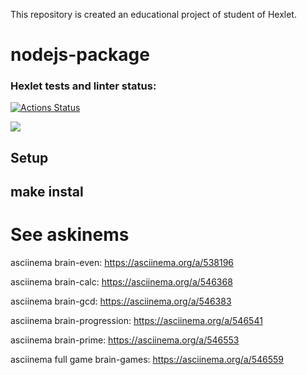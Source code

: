 This repository is created an educational project of student of Hexlet.

# nodejs-package

### Hexlet tests and linter status:
[![Actions Status](https://github.com/ArtemBY/frontend-project-44/workflows/hexlet-check/badge.svg)](https://github.com/ArtemBY/frontend-project-44/actions)

<a href="https://codeclimate.com/github/ArtemBY/frontend-project-44/maintainability"><img src="https://api.codeclimate.com/v1/badges/dcd0bf831a9a2005a701/maintainability" /></a>

## Setup

make instal
---

# See askinems

asciinema brain-even: https://asciinema.org/a/538196

asciinema brain-calc: https://asciinema.org/a/546368

asciinema brain-gcd: https://asciinema.org/a/546383

asciinema brain-progression: https://asciinema.org/a/546541

asciinema brain-prime: https://asciinema.org/a/546553

asciinema full game brain-games: https://asciinema.org/a/546559
